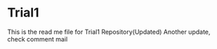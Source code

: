 # Trial1
This is the read me file for Trial1 Repository(Updated) Another update, check comment mail
